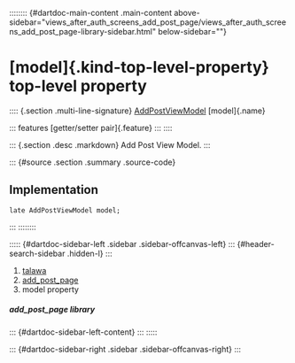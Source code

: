 :::::::: {#dartdoc-main-content .main-content above-sidebar="views_after_auth_screens_add_post_page/views_after_auth_screens_add_post_page-library-sidebar.html" below-sidebar=""}
<div>

# [model]{.kind-top-level-property} top-level property

</div>

:::: {.section .multi-line-signature}
[AddPostViewModel](../view_model_after_auth_view_models_add_post_view_models_add_post_view_model/AddPostViewModel-class.html)
[model]{.name}

::: features
[getter/setter pair]{.feature}
:::
::::

::: {.section .desc .markdown}
Add Post View Model.
:::

::: {#source .section .summary .source-code}
## Implementation

``` language-dart
late AddPostViewModel model;
```
:::
::::::::

::::: {#dartdoc-sidebar-left .sidebar .sidebar-offcanvas-left}
::: {#header-search-sidebar .hidden-l}
:::

1.  [talawa](../index.html)
2.  [add_post_page](../views_after_auth_screens_add_post_page/)
3.  model property

##### add_post_page library

::: {#dartdoc-sidebar-left-content}
:::
:::::

::: {#dartdoc-sidebar-right .sidebar .sidebar-offcanvas-right}
:::
